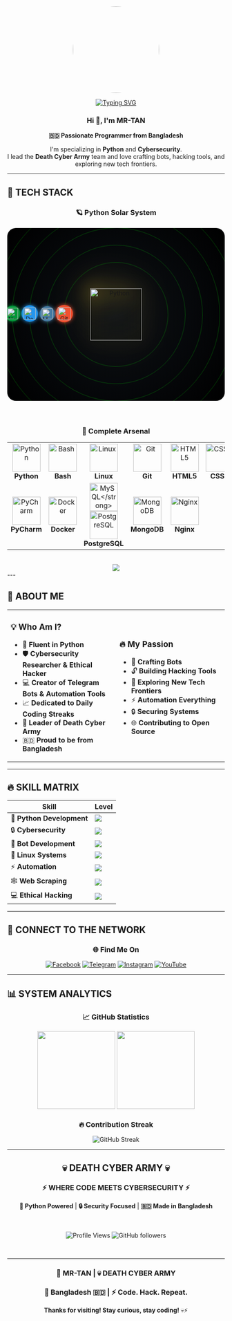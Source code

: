 <div align="center">

<img src="https://i.postimg.cc/X7H4Dr5Z/1000009494.webp" width="200" style="border-radius: 50%;"/>

[![Typing SVG](https://readme-typing-svg.demolab.com?font=Fira+Code&weight=600&size=28&pause=1000&color=00FF00&center=true&vCenter=true&random=false&width=600&lines=Python+Developer+%F0%9F%90%8D;Cybersecurity+Researcher+%F0%9F%92%80;Bot+Creator+%F0%9F%A4%96;Death+Cyber+Army+Leader+%E2%9A%A1)](https://git.io/typing-svg)

### Hi 👋, I'm MR-TAN

**🇧🇩 Passionate Programmer from Bangladesh**

I'm specializing in **Python** and **Cybersecurity**.  
I lead the **Death Cyber Army** team and love crafting bots, hacking tools, and exploring new tech frontiers.

</div>

---

## 🌟 TECH STACK

<div align="center">

### 🪐 Python Solar System

<!-- Python Solar System Animation -->
<div style="position: relative; height: 400px; background: radial-gradient(circle at center, #0d1117 0%, #000000 100%); border-radius: 20px; margin: 20px 0; overflow: hidden;">
  
  <!-- Python Sun -->
  <div style="position: absolute; top: 50%; left: 50%; transform: translate(-50%, -50%);">
    <img src="https://techstack-generator.vercel.app/python-icon.svg" alt="Python" width="120" height="120" style="filter: drop-shadow(0 0 20px #FFD43B) drop-shadow(0 0 40px #FFD43B); animation: sun-glow 2s ease-in-out infinite alternate;" />
  </div>

  <!-- Orbiting Planets -->
  <div class="orbit" style="--orbit-radius: 120px; --orbit-speed: 20s;">
    <div class="planet" style="--planet-size: 40px; --planet-color: #F1502F;">
      <img src="https://techstack-generator.vercel.app/github-icon.svg" width="30" height="30" alt="GitHub" />
    </div>
  </div>

  <div class="orbit" style="--orbit-radius: 160px; --orbit-speed: 25s;">
    <div class="planet" style="--planet-size: 35px; --planet-color: #4479A1;">
      <img src="https://techstack-generator.vercel.app/mysql-icon.svg" width="25" height="25" alt="MySQL" />
    </div>
  </div>

  <div class="orbit" style="--orbit-radius: 200px; --orbit-speed: 30s;">
    <div class="planet" style="--planet-size: 38px; --planet-color: #2496ED;">
      <img src="https://techstack-generator.vercel.app/docker-icon.svg" width="28" height="28" alt="Docker" />
    </div>
  </div>

  <div class="orbit" style="--orbit-radius: 240px; --orbit-speed: 35s;">
    <div class="planet" style="--planet-size: 36px; --planet-color: #009639;">
      <img src="https://techstack-generator.vercel.app/nginx-icon.svg" width="26" height="26" alt="Nginx" />
    </div>
  </div>

  <div class="orbit" style="--orbit-radius: 280px; --orbit-speed: 40s;">
    <div class="planet" style="--planet-size: 32px; --planet-color: #61DAFB;">
      <img src="https://cdn.jsdelivr.net/gh/devicons/devicon/icons/bash/bash-original.svg" width="22" height="22" alt="Bash" />
    </div>
  </div>

  <div class="orbit" style="--orbit-radius: 320px; --orbit-speed: 45s;">
    <div class="planet" style="--planet-size: 34px; --planet-color: #FCC624;">
      <img src="https://cdn.jsdelivr.net/gh/devicons/devicon/icons/linux/linux-original.svg" width="24" height="24" alt="Linux" />
    </div>
  </div>

</div>

<style>
@keyframes sun-glow {
  from { 
    filter: drop-shadow(0 0 20px #FFD43B) drop-shadow(0 0 40px #FFD43B); 
  }
  to { 
    filter: drop-shadow(0 0 30px #FFD43B) drop-shadow(0 0 60px #FFD43B); 
  }
}

.orbit {
  position: absolute;
  top: 50%;
  left: 50%;
  transform: translate(-50%, -50%);
  width: calc(var(--orbit-radius) * 2);
  height: calc(var(--orbit-radius) * 2);
  border: 1px solid rgba(0, 255, 0, 0.3);
  border-radius: 50%;
  animation: orbit var(--orbit-speed) linear infinite;
}

.planet {
  position: absolute;
  top: calc(var(--orbit-radius) - var(--planet-size) / 2);
  left: calc(var(--planet-size) / -2);
  width: var(--planet-size);
  height: var(--planet-size);
  background: var(--planet-color);
  border-radius: 50%;
  display: flex;
  align-items: center;
  justify-content: center;
  box-shadow: 0 0 10px var(--planet-color);
}

@keyframes orbit {
  from { 
    transform: translate(-50%, -50%) rotate(0deg); 
  }
  to { 
    transform: translate(-50%, -50%) rotate(360deg); 
  }
}

/* Responsive adjustments */
@media (max-width: 768px) {
  .orbit {
    width: calc(var(--orbit-radius) * 1.5);
    height: calc(var(--orbit-radius) * 1.5);
  }
  
  .planet {
    width: calc(var(--planet-size) * 0.8);
    height: calc(var(--planet-size) * 0.8);
  }
}
</style>

<br>

### 💫 Complete Arsenal

<table align="center">
<tr>
<td align="center" width="100">
<img src="https://techstack-generator.vercel.app/python-icon.svg" width="65" height="65" alt="Python" />
<br><strong>Python</strong>
</td>
<td align="center" width="100">
<img src="https://cdn.jsdelivr.net/gh/devicons/devicon/icons/bash/bash-original.svg" width="65" height="65" alt="Bash" />
<br><strong>Bash</strong>
</td>
<td align="center" width="100">
<img src="https://cdn.jsdelivr.net/gh/devicons/devicon/icons/linux/linux-original.svg" width="65" height="65" alt="Linux" />
<br><strong>Linux</strong>
</td>
<td align="center" width="100">
<img src="https://techstack-generator.vercel.app/github-icon.svg" width="65" height="65" alt="Git" />
<br><strong>Git</strong>
</td>
<td align="center" width="100">
<img src="https://cdn.jsdelivr.net/gh/devicons/devicon/icons/html5/html5-original.svg" width="65" height="65" alt="HTML5" />
<br><strong>HTML5</strong>
</td>
<td align="center" width="100">
<img src="https://cdn.jsdelivr.net/gh/devicons/devicon/icons/css3/css3-original.svg" width="65" height="65" alt="CSS3" />
<br><strong>CSS3</strong>
</td>
</tr>
<tr>
<td align="center" width="100">
<img src="https://cdn.jsdelivr.net/gh/devicons/devicon/icons/pycharm/pycharm-original.svg" width="65" height="65" alt="PyCharm" />
<br><strong>PyCharm</strong>
</td>
<td align="center" width="100">
<img src="https://cdn.jsdelivr.net/gh/devicons/devicon/icons/docker/docker-original.svg" width="65" height="65" alt="Docker" />
<br><strong>Docker</strong>
</td>
<td align="center" width="100">
<img src="https://cdn.jsdelivr.net/gh/devicons/devicon/icons/mysql/mysql-original.svg" width="65" height="65" alt="MySQL</strong>
</td>
<td align="center" width="100">
<img src="https://cdn.jsdelivr.net/gh/devicons/devicon/icons/postgresql/postgresql-original.svg" width="65" height="65" alt="PostgreSQL" />
<br><strong>PostgreSQL</strong>
</td>
<td align="center" width="100">
<img src="https://cdn.jsdelivr.net/gh/devicons/devicon/icons/mongodb/mongodb-original.svg" width="65" height="65" alt="MongoDB" />
<br><strong>MongoDB</strong>
</td>
<td align="center" width="100">
<img src="https://cdn.jsdelivr.net/gh/devicons/devicon/icons/nginx/nginx-original.svg" width="65" height="65" alt="Nginx" />
<br><strong>Nginx</strong>
</td>
</tr>
</table>

<br>

<img src="https://skillicons.dev/icons?i=python,bash,linux,git,html,css,js,pycharm,github,docker,postgres,mongodb,nginx,redis,aws&perline=8" />

</div>
---

## 🎯 ABOUT ME

<table>
<tr>
<td width="50%">

### 💡 Who Am I?

- 🐍 **Fluent in Python**
- 🛡️ **Cybersecurity Researcher & Ethical Hacker**
- 💻 **Creator of Telegram Bots & Automation Tools**
- 📈 **Dedicated to Daily Coding Streaks**
- 👥 **Leader of Death Cyber Army**
- 🇧🇩 **Proud to be from Bangladesh**

</td>
<td width="50%">

### 🔥 My Passion

- 🤖 **Crafting Bots**
- 🔓 **Building Hacking Tools**
- 🚀 **Exploring New Tech Frontiers**
- ⚡ **Automation Everything**
- 🔒 **Securing Systems**
- 🌐 **Contributing to Open Source**

</td>
</tr>
</table>

---

## 🔥 SKILL MATRIX

<div align="center">

| Skill | Level |
|-------|-------|
| 🐍 **Python Development** | ![](https://geps.dev/progress/100?dangerColor=00ff00&warningColor=00ff00&successColor=00ff00) |
| 🔒 **Cybersecurity** | ![](https://geps.dev/progress/90?dangerColor=00ff00&warningColor=00ff00&successColor=00ff00) |
| 🤖 **Bot Development** | ![](https://geps.dev/progress/95?dangerColor=00ff00&warningColor=00ff00&successColor=00ff00) |
| 🐧 **Linux Systems** | ![](https://geps.dev/progress/85?dangerColor=00ff00&warningColor=00ff00&successColor=00ff00) |
| ⚡ **Automation** | ![](https://geps.dev/progress/90?dangerColor=00ff00&warningColor=00ff00&successColor=00ff00) |
| 🕸️ **Web Scraping** | ![](https://geps.dev/progress/85?dangerColor=00ff00&warningColor=00ff00&successColor=00ff00) |
| 💻 **Ethical Hacking** | ![](https://geps.dev/progress/90?dangerColor=00ff00&warningColor=00ff00&successColor=00ff00) |

</div>

---

## 📡 CONNECT TO THE NETWORK

<div align="center">

### 🌐 Find Me On

[![Facebook](https://img.shields.io/badge/Facebook-1877F2?style=for-the-badge&logo=facebook&logoColor=white)](https://www.facebook.com/MrT4N.Official)
[![Telegram](https://img.shields.io/badge/Telegram-2CA5E0?style=for-the-badge&logo=telegram&logoColor=white)](https://t.me/MrTan_official)
[![Instagram](https://img.shields.io/badge/Instagram-E4405F?style=for-the-badge&logo=instagram&logoColor=white)](https://www.instagram.com/mrtan_0fficial)
[![YouTube](https://img.shields.io/badge/YouTube-FF0000?style=for-the-badge&logo=youtube&logoColor=white)](https://www.youtube.com/@MrTan_official)

</div>

---

## 📊 SYSTEM ANALYTICS

<div align="center">

### 📈 GitHub Statistics

<img height="180em" src="https://github-readme-stats.vercel.app/api?username=mrtan-official&show_icons=true&theme=chartreuse-dark&include_all_commits=true&count_private=true&hide_border=true&bg_color=0d1117&title_color=00ff00&text_color=00ff00&icon_color=00ff00"/>
<img height="180em" src="https://github-readme-stats.vercel.app/api/top-langs/?username=mrtan-official&layout=compact&theme=chartreuse-dark&hide_border=true&bg_color=0d1117&title_color=00ff00&text_color=00ff00"/>

<br>

### 🔥 Contribution Streak

<img src="https://streak-stats.demolab.com/?user=mrtan-official&theme=chartreuse-dark&hide_border=true&background=0d1117&ring=00ff00&fire=00ff00&currStreakLabel=00ff00&sideNums=00ff00&currStreakNum=00ff00&sideLabels=00ff00&dates=00ff00" alt="GitHub Streak"/>

</div>

---

<div align="center">

## 💀 DEATH CYBER ARMY 💀

### ⚡ WHERE CODE MEETS CYBERSECURITY ⚡

**🐍 Python Powered** | **🔒 Security Focused** | **🇧🇩 Made in Bangladesh**

<br>

![Profile Views](https://komarev.com/ghpvc/?username=mrtan-official&label=PROFILE+VIEWS&color=brightgreen&style=for-the-badge)
![GitHub followers](https://img.shields.io/github/followers/mrtan-official?style=for-the-badge&color=00ff00&labelColor=0d1117)

<br>

---

### 👤 MR-TAN | 💀 DEATH CYBER ARMY  
### 📍 Bangladesh 🇧🇩 | ⚡ Code. Hack. Repeat.

**Thanks for visiting! Stay curious, stay coding!** 💀⚡

</div>
